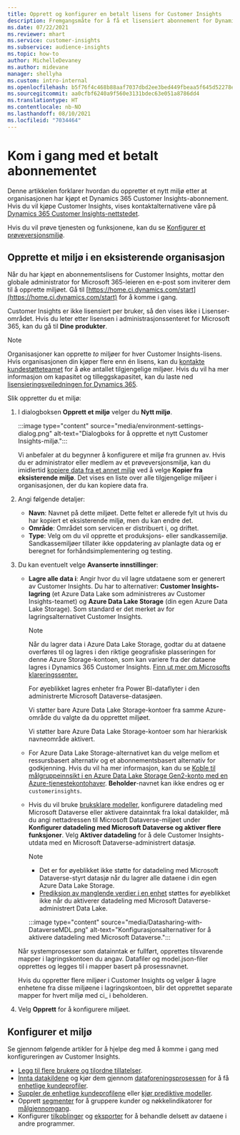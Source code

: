 ```yaml
---
title: Opprett og konfigurer en betalt lisens for Customer Insights
description: Fremgangsmåte for å få et lisensiert abonnement for Dynamics 365 Customer Insights og konfigurere det.
ms.date: 07/22/2021
ms.reviewer: mhart
ms.service: customer-insights
ms.subservice: audience-insights
ms.topic: how-to
author: MichelleDevaney
ms.author: midevane
manager: shellyha
ms.custom: intro-internal
ms.openlocfilehash: b5f76f4c468b88aaf7037dbd2ee3bed449fbeaa5f645d52278eee05b36b4e328
ms.sourcegitcommit: aa0cfbf6240a9f560e3131bdec63e051a8786dd4
ms.translationtype: HT
ms.contentlocale: nb-NO
ms.lasthandoff: 08/10/2021
ms.locfileid: "7034464"
---
```

# <a name="get-started-with-a-paid-subscription"></a>Kom i gang med et betalt abonnementet

Denne artikkelen forklarer hvordan du oppretter et nytt miljø etter at organisasjonen har kjøpt et Dynamics 365 Customer Insights-abonnement. Hvis du vil kjøpe Customer Insights, vises kontaktalternativene våre på [Dynamics 365 Customer Insights-nettstedet](https://dynamics.microsoft.com/ai/customer-insights/). 

Hvis du vil prøve tjenesten og funksjonene, kan du se [Konfigurer et prøveversjonsmiljø](get-started-trial.md).

## <a name="create-an-environment-in-an-existing-organization"></a>Opprette et miljø i en eksisterende organisasjon

Når du har kjøpt en abonnementslisens for Customer Insights, mottar den globale administrator for Microsoft 365-leieren en e-post som inviterer dem til å opprette miljøet. Gå til [https://home.ci.dynamics.com/start](https://home.ci.dynamics.com/start) for å komme i gang. 

Customer Insights er ikke lisensiert per bruker, så den vises ikke i Lisenser-området. Hvis du leter etter lisensen i administrasjonssenteret for Microsoft 365, kan du gå til **Dine produkter**. 

> [!NOTE]
> Organisasjoner kan opprette *to* miljøer for hver Customer Insights-lisens. Hvis organisasjonen din kjøper flere enn én lisens, kan du [kontakte kundestøtteteamet](https://go.microsoft.com/fwlink/?linkid=2079641) for å øke antallet tilgjengelige miljøer. Hvis du vil ha mer informasjon om kapasitet og tilleggskapasitet, kan du laste ned [lisensieringsveiledningen for Dynamics 365](https://go.microsoft.com/fwlink/?LinkId=866544).

Slik oppretter du et miljø:

1. I dialogboksen **Opprett et miljø** velger du **Nytt miljø**.

   :::image type="content" source="media/environment-settings-dialog.png" alt-text="Dialogboks for å opprette et nytt Customer Insights-miljø.":::

   Vi anbefaler at du begynner å konfigurere et miljø fra grunnen av. Hvis du er administrator eller medlem av et prøveversjonsmiljø, kan du imidlertid [kopiere data fra et annet miljø](manage-environments.md#copy-the-environment-configuration) ved å velge **Kopier fra eksisterende miljø**. Det vises en liste over alle tilgjengelige miljøer i organisasjonen, der du kan kopiere data fra.

1. Angi følgende detaljer:
   - **Navn**: Navnet på dette miljøet. Dette feltet er allerede fylt ut hvis du har kopiert et eksisterende miljø, men du kan endre det.
   - **Område**: Området som servicen er distribuert i, og driftet.
   - **Type**: Velg om du vil opprette et produksjons- eller sandkassemiljø. Sandkassemiljøer tillater ikke oppdatering av planlagte data og er beregnet for forhåndsimplementering og testing.
   
1. Du kan eventuelt velge **Avanserte innstillinger**:

   - **Lagre alle data i**: Angir hvor du vil lagre utdataene som er generert av Customer Insights. Du har to alternativer: **Customer Insights-lagring** (et Azure Data Lake som administreres av Customer Insights-teamet) og **Azure Data Lake Storage** (din egen Azure Data Lake Storage). Som standard er det merket av for lagringsalternativet Customer Insights.

     > [!NOTE]
     > Når du lagrer data i Azure Data Lake Storage, godtar du at dataene overføres til og lagres i den riktige geografiske plasseringen for denne Azure Storage-kontoen, som kan variere fra der dataene lagres i Dynamics 365 Customer Insights. [Finn ut mer om Microsofts klareringssenter.](https://www.microsoft.com/trust-center)
     >
     > For øyeblikket lagres enheter fra Power BI-dataflyter i den administrerte Microsoft Dataverse-datasjøen. 
     > 
     > Vi støtter bare Azure Data Lake Storage-kontoer fra samme Azure-område du valgte da du opprettet miljøet. 
     > 
     > Vi støtter bare Azure Data Lake Storage-kontoer som har hierarkisk navneområde aktivert.


   - For Azure Data Lake Storage-alternativet kan du velge mellom et ressursbasert alternativ og et abonnementsbasert alternativ for godkjenning. Hvis du vil ha mer informasjon, kan du se [Koble til målgruppeinnsikt i en Azure Data Lake Storage Gen2-konto med en Azure-tjenestekontohaver](connect-service-principal.md). **Beholder**-navnet kan ikke endres og er `customerinsights`.
   
   - Hvis du vil bruke [bruksklare modeller](predictions-overview.md#out-of-box-models), konfigurere datadeling med Microsoft Dataverse eller aktivere datainntak fra lokal datakilder, må du angi nettadressen til Microsoft Dataverse-miljøet under **Konfigurer datadeling med Microsoft Dataverse og aktiver flere funksjoner**. Velg **Aktiver datadeling** for å dele Customer Insights-utdata med en Microsoft Dataverse-administrert datasjø.

     > [!NOTE]
     > - Det er for øyeblikket ikke støtte for datadeling med Microsoft Dataverse-styrt datasjø når du lagrer alle dataene i din egen Azure Data Lake Storage.
     > - [Prediksjon av manglende verdier i en enhet](predictions.md) støttes for øyeblikket ikke når du aktiverer datadeling med Microsoft Dataverse-administrert Data Lake.

     :::image type="content" source="media/Datasharing-with-DataverseMDL.png" alt-text="Konfigurasjonsalternativer for å aktivere datadeling med Microsoft Dataverse.":::

   Når systemprosesser som datainntak er fullført, opprettes tilsvarende mapper i lagringskontoen du angav. Datafiler og model.json-filer opprettes og legges til i mapper basert på prosessnavnet.

   Hvis du oppretter flere miljøer i Customer Insights og velger å lagre enhetene fra disse miljøene i lagringskontoen, blir det opprettet separate mapper for hvert miljø med ci_<environmentid> i beholderen.

1. Velg **Opprett** for å konfigurere miljøet. 

## <a name="configure-an-environment"></a>Konfigurer et miljø

Se gjennom følgende artikler for å hjelpe deg med å komme i gang med konfigureringen av Customer Insights. 

- [Legg til flere brukere og tilordne tillatelser](permissions.md).
- [Innta datakildene](data-sources.md) og kjør dem gjennom [dataforeningsprosessen](data-unification.md) for å få [enhetlige kundeprofiler](customer-profiles.md).
- [Suppler de enhetlige kundeprofilene](enrichment-hub.md) eller [kjør prediktive modeller](predictions-overview.md).
- Opprett [segmenter](segments.md) for å gruppere kunder og nøkkelindikatorer for [målgjennomgang](measures.md).
- Konfigurer [tilkoblinger](connections.md) og [eksporter](export-destinations.md) for å behandle delsett av dataene i andre programmer.
